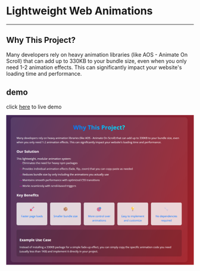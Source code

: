 ﻿# Lightweight Web Animations
 ---
## Why This Project?
Many developers rely on heavy animation libraries (like AOS -
Animate On Scroll) that can add up to 330KB to your bundle size,
even when you only need 1-2 animation effects. This can
significantly impact your website's loading time and performance.

## demo
click [here](https://aymaq-code.github.io/Lightweight-Web-Animations/) to live demo


![alt text](/dis.png)
